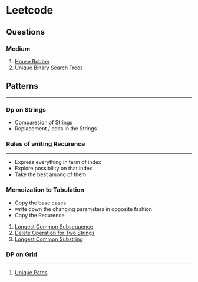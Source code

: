 # Leetcode

## Questions

### Medium
1. [ House Robber](https://leetcode.com/problems/house-robber/)
3. [Unique Binary Search Trees](https://tinyl.io/7lJU)

## Patterns
-----------------------------------------------------------------------------------------------------------------------------------------------------------------------

### Dp on Strings

* Comparesion of Strings
* Replacement / edits in the Strings

###  Rules of writing Recurence
-------------------------------------------------------------------------------------------------------------------------------
  * Express everything in term of index
  * Explore possibility on that index
  * Take the best among of them

###  Memoization to Tabulation
   * Copy the base cases
   * write down the changing parameters in opposite fashion
   * Copy the Recurence.




1. [Longest Common Subsequence](https://leetcode.com/problems/longest-common-subsequence/)
2. [Delete Operation for Two Strings](https://tinyl.io/7uxc)
3. [Longest Common Substring](https://tinyl.io/7vCL)


### DP on Grid
---------------------------------------------------------------------------------
1. [Unique Paths](https://tinyl.io/7wNf)









